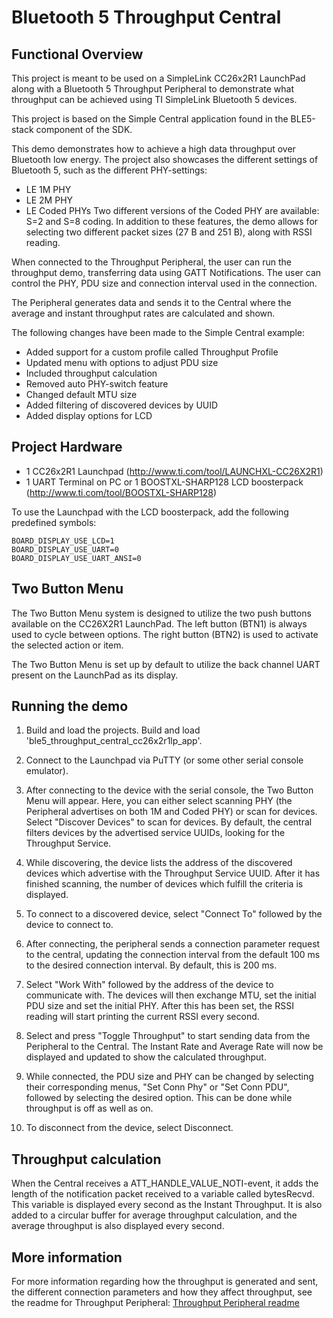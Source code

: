 # Bluetooth 5 Throughput Central

## Functional Overview

This project is meant to be used on a SimpleLink CC26x2R1 LaunchPad along with a 
Bluetooth 5 Throughput Peripheral to demonstrate what throughput can be 
achieved using TI SimpleLink Bluetooth 5 devices.

This project is based on the Simple Central application found in the BLE5-stack
component of the SDK.

This demo demonstrates how to achieve a high data throughput over Bluetooth low 
energy. The project also showcases the different settings of Bluetooth 5, such as 
the different PHY-settings: 
- LE 1M PHY
- LE 2M PHY 
- LE Coded PHYs
Two different versions of the Coded PHY are available: S=2 and S=8 coding. In 
addition to these features, the demo allows for selecting two different packet 
sizes (27 B and 251 B), along with RSSI reading.

When connected to the Throughput Peripheral, the user can run the throughput 
demo, transferring data using GATT Notifications. The user can 
control the PHY, PDU size and connection interval used in the connection. 

The Peripheral generates data and sends it to the Central where the average and
instant throughput rates are calculated and shown.

The following changes have been made to the Simple Central example:
- Added support for a custom profile called Throughput Profile
- Updated menu with options to adjust PDU size
- Included throughput calculation
- Removed auto PHY-switch feature
- Changed default MTU size
- Added filtering of discovered devices by UUID
- Added display options for LCD

## Project Hardware
- 1 CC26x2R1 Launchpad (http://www.ti.com/tool/LAUNCHXL-CC26X2R1)
- 1 UART Terminal on PC or 1 BOOSTXL-SHARP128 LCD boosterpack (http://www.ti.com/tool/BOOSTXL-SHARP128)

To use the Launchpad with the LCD boosterpack, add the following predefined 
symbols:
	
	BOARD_DISPLAY_USE_LCD=1
	BOARD_DISPLAY_USE_UART=0
  	BOARD_DISPLAY_USE_UART_ANSI=0

## Two Button Menu

The Two Button Menu system is designed to utilize the two push buttons available
on the CC26X2R1 LaunchPad. The left button (BTN1) is always used to cycle
between options. The right button (BTN2) is used to activate the selected action
or item.

The Two Button Menu is set up by default to utilize the back channel UART
present on the LaunchPad as its display.

## Running the demo

1.  Build and load the projects. Build and load 'ble5_throughput_central_cc26x2r1lp_app'.

2. 	Connect to the Launchpad via PuTTY (or some other serial console emulator).

3.	After connecting to the device with the serial console, the Two Button Menu
	will appear. Here, you can either select scanning PHY (the Peripheral 
	advertises on both 1M and Coded PHY) or scan for devices.
	Select "Discover Devices" to scan for devices. By default, the central 
	filters devices by the advertised service UUIDs, looking for the Throughput
	Service.
	
4. 	While discovering, the device lists the address of the discovered devices 
	which advertise with the Throughput Service UUID. After it has finished 
	scanning, the number of devices which fulfill the criteria is displayed.
	
5.	To connect to a discovered device, select "Connect To" followed by the 
	device to connect to.

6.	After connecting, the peripheral sends a connection parameter request to the
	central, updating the connection interval from the default 100 ms to the 
	desired connection interval. By default, this is 200 ms.
	
7.	Select "Work With" followed by the address of the device to communicate with.
	The devices will then exchange MTU, set the initial PDU size and set the 
	initial PHY. After this has been set, the RSSI reading will start 
	printing the current RSSI every second.

8.  Select and press "Toggle Throughput" to start sending data from the Peripheral
	to the Central. The Instant Rate and Average Rate will now be displayed and
	updated to show the calculated throughput.

9. 	While connected, the PDU size and PHY can be changed by selecting their 
	corresponding menus, "Set Conn Phy" or "Set Conn PDU", followed by selecting
	the desired option. This can be done while throughput is off as well as on.
	
10. To disconnect from the device, select Disconnect. 

## Throughput calculation
When the Central receives a ATT_HANDLE_VALUE_NOTI-event, it adds the length of
the notification packet received to a variable called bytesRecvd. This variable
is displayed every second as the Instant Throughput. It is also added 
to a circular buffer for average throughput calculation, and the average throughput
is also displayed every second.

## More information

For more information regarding how the throughput is generated and sent, the different 
connection parameters and how they affect throughput, see the readme for Throughput 
Peripheral: 
[Throughput Peripheral readme](./../throughput_peripheral/readme.md)